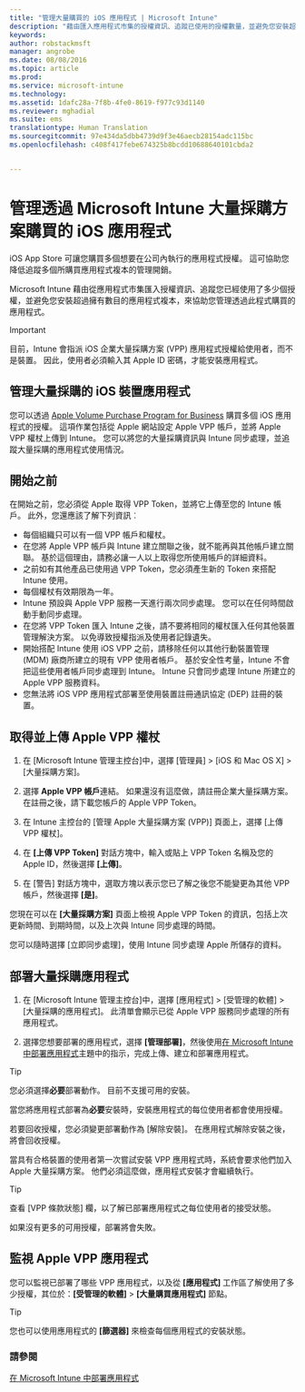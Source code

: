 ```yaml
---
title: "管理大量購買的 iOS 應用程式 | Microsoft Intune"
description: "藉由匯入應用程式市集的授權資訊、追蹤已使用的授權數量，並避免您安裝超過所擁有數目的應用程式複本，來使用 Intune 管理您從 Apple 大量購買的應用程式。"
keywords: 
author: robstackmsft
manager: angrobe
ms.date: 08/08/2016
ms.topic: article
ms.prod: 
ms.service: microsoft-intune
ms.technology: 
ms.assetid: 1dafc28a-7f8b-4fe0-8619-f977c93d1140
ms.reviewer: mghadial
ms.suite: ems
translationtype: Human Translation
ms.sourcegitcommit: 97e434da5dbb4739d9f3e46aecb28154adc115bc
ms.openlocfilehash: c408f417febe674325b8bcdd10688640101cbda2


---
```


# 管理透過 Microsoft Intune 大量採購方案購買的 iOS 應用程式
iOS App Store 可讓您購買多個想要在公司內執行的應用程式授權。 這可協助您降低追蹤多個所購買應用程式複本的管理開銷。

Microsoft Intune 藉由從應用程式市集匯入授權資訊、追蹤您已經使用了多少個授權，並避免您安裝超過擁有數目的應用程式複本，來協助您管理透過此程式購買的應用程式。

> [!Important]
> 目前，Intune 會指派 iOS 企業大量採購方案 (VPP) 應用程式授權給使用者，而不是裝置。 因此，使用者必須輸入其 Apple ID 密碼，才能安裝應用程式。

## 管理大量採購的 iOS 裝置應用程式
您可以透過 [Apple Volume Purchase Program for Business](http://www.apple.com/business/vpp/) 購買多個 iOS 應用程式的授權。 這項作業包括從 Apple 網站設定 Apple VPP 帳戶，並將 Apple VPP 權杖上傳到 Intune。  您可以將您的大量採購資訊與 Intune 同步處理，並追蹤大量採購的應用程式使用情況。

## 開始之前
在開始之前，您必須從 Apple 取得 VPP Token，並將它上傳至您的 Intune 帳戶。 此外，您還應該了解下列資訊︰

* 每個組織只可以有一個 VPP 帳戶和權杖。
* 在您將 Apple VPP 帳戶與 Intune 建立關聯之後，就不能再與其他帳戶建立關聯。 基於這個理由，請務必讓一人以上取得您所使用帳戶的詳細資料。
* 之前如有其他產品已使用過 VPP Token，您必須產生新的 Token 來搭配 Intune 使用。
* 每個權杖有效期限為一年。
* Intune 預設與 Apple VPP 服務一天進行兩次同步處理。 您可以在任何時間啟動手動同步處理。
* 在您將 VPP Token 匯入 Intune 之後，請不要將相同的權杖匯入任何其他裝置管理解決方案。 以免導致授權指派及使用者記錄遺失。
* 開始搭配 Intune 使用 iOS VPP 之前，請移除任何以其他行動裝置管理 (MDM) 廠商所建立的現有 VPP 使用者帳戶。 基於安全性考量，Intune 不會把這些使用者帳戶同步處理到 Intune。 Intune 只會同步處理 Intune 所建立的 Apple VPP 服務資料。
* 您無法將 iOS VPP 應用程式部署至使用裝置註冊通訊協定 (DEP) 註冊的裝置。

## 取得並上傳 Apple VPP 權杖

1.  在 [Microsoft Intune 管理主控台][](https://manage.microsoft.com)中，選擇 [管理員] &gt; [iOS 和 Mac OS X] &gt; [大量採購方案]。

2.  選擇 **Apple VPP 帳戶**連結。 如果還沒有這麼做，請註冊企業大量採購方案。 在註冊之後，請下載您帳戶的 Apple VPP Token。

3.  在 Intune 主控台的 [管理 Apple 大量採購方案 (VPP)] 頁面上，選擇 [上傳 VPP 權杖]。

4.  在 **[上傳 VPP Token]** 對話方塊中，輸入或貼上 VPP Token 名稱及您的 Apple ID，然後選擇 **[上傳]**。

5.  在 [警告] 對話方塊中，選取方塊以表示您已了解之後您不能變更為其他 VPP 帳戶，然後選擇 **[是]**。

您現在可以在 **[大量採購方案]** 頁面上檢視 Apple VPP Token 的資訊，包括上次更新時間、到期時間，以及上次與 Intune 同步處理的時間。

您可以隨時選擇 [立即同步處理]，使用 Intune 同步處理 Apple 所儲存的資料。

## 部署大量採購應用程式

1.  在 [Microsoft Intune 管理主控台][](https://manage.microsoft.com)中，選擇 [應用程式] &gt; [受管理的軟體] &gt; [大量採購的應用程式]。 此清單會顯示已從 Apple VPP 服務同步處理的所有應用程式。

2.  選擇您想要部署的應用程式，選擇 **[管理部署]**，然後使用[在 Microsoft Intune 中部署應用程式](deploy-apps-in-microsoft-intune.md)主題中的指示，完成上傳、建立和部署應用程式。

> [!TIP]
> 您必須選擇**必要**部署動作。 目前不支援可用的安裝。

當您將應用程式部署為**必要**安裝時，安裝應用程式的每位使用者都會使用授權。

若要回收授權，您必須變更部署動作為 [解除安裝]。 在應用程式解除安裝之後，將會回收授權。

當具有合格裝置的使用者第一次嘗試安裝 VPP 應用程式時，系統會要求他們加入 Apple 大量採購方案。 他們必須這麼做，應用程式安裝才會繼續執行。

> [!TIP]
> 查看 [VPP 條款狀態] 欄，以了解已部署應用程式之每位使用者的接受狀態。

如果沒有更多的可用授權，部署將會失敗。

## 監視 Apple VPP 應用程式
您可以監視已部署了哪些 VPP 應用程式，以及從 **[應用程式]** 工作區了解使用了多少授權，其位於：**[受管理的軟體]** &gt; **[大量購買應用程式]** 節點。

> [!TIP]
> 您也可以使用應用程式的 **[篩選器]** 來檢查每個應用程式的安裝狀態。

### 請參閱
[在 Microsoft Intune 中部署應用程式](deploy-apps-in-microsoft-intune.md)



<!--HONumber=Aug16_HO2-->


